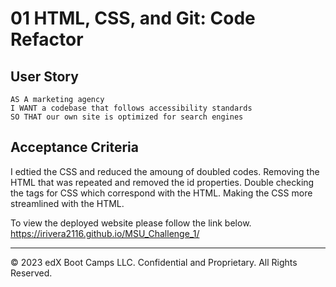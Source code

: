 
# 01 HTML, CSS, and Git: Code Refactor

## User Story

```
AS A marketing agency
I WANT a codebase that follows accessibility standards
SO THAT our own site is optimized for search engines
```

## Acceptance Criteria

I edtied the CSS and reduced the amoung of doubled codes.
Removing the HTML that was repeated and removed the id properties.
Double checking the tags for CSS which correspond with the HTML.
Making the CSS more streamlined with the HTML.

To view the deployed website please follow the link below.
https://irivera2116.github.io/MSU_Challenge_1/

---
© 2023 edX Boot Camps LLC. Confidential and Proprietary. All Rights Reserved.
